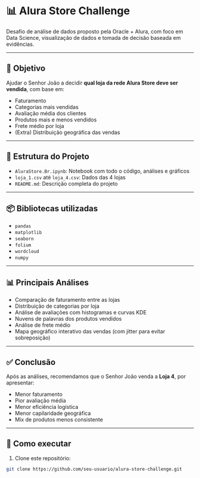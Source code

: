 # 📊 Alura Store Challenge

Desafio de análise de dados proposto pela Oracle + Alura, com foco em Data Science, visualização de dados e tomada de decisão baseada em evidências.

---

## 🧠 Objetivo

Ajudar o Senhor João a decidir **qual loja da rede Alura Store deve ser vendida**, com base em:

- Faturamento
- Categorias mais vendidas
- Avaliação média dos clientes
- Produtos mais e menos vendidos
- Frete médio por loja
- (Extra) Distribuição geográfica das vendas

---

## 📁 Estrutura do Projeto

- `AluraStore.Br.ipynb`: Notebook com todo o código, análises e gráficos
- `loja_1.csv` até `loja_4.csv`: Dados das 4 lojas
- `README.md`: Descrição completa do projeto

---

## 📦 Bibliotecas utilizadas

- `pandas`
- `matplotlib`
- `seaborn`
- `folium`
- `wordcloud`
- `numpy`

---

## 📊 Principais Análises

- Comparação de faturamento entre as lojas
- Distribuição de categorias por loja
- Análise de avaliações com histogramas e curvas KDE
- Nuvens de palavras dos produtos vendidos
- Análise de frete médio
- Mapa geográfico interativo das vendas (com jitter para evitar sobreposição)

---

## ✅ Conclusão

Após as análises, recomendamos que o Senhor João venda a **Loja 4**, por apresentar:

- Menor faturamento
- Pior avaliação média
- Menor eficiência logística
- Menor capilaridade geográfica
- Mix de produtos menos consistente

---

## 🚀 Como executar

1. Clone este repositório:
```bash
git clone https://github.com/seu-usuario/alura-store-challenge.git


